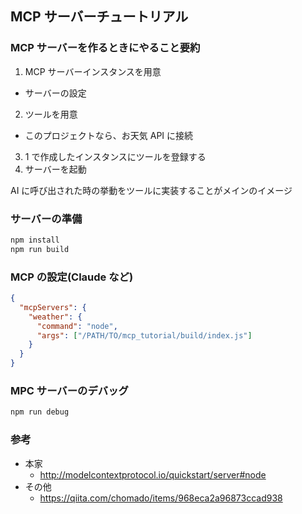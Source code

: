 ## MCP サーバーチュートリアル

### MCP サーバーを作るときにやること要約

1. MCP サーバーインスタンスを用意

- サーバーの設定

2. ツールを用意

- このプロジェクトなら、お天気 API に接続

3. 1 で作成したインスタンスにツールを登録する
4. サーバーを起動

AI に呼び出された時の挙動をツールに実装することがメインのイメージ

### サーバーの準備

```sh
npm install
npm run build
```

### MCP の設定(Claude など)

```json
{
  "mcpServers": {
    "weather": {
      "command": "node",
      "args": ["/PATH/TO/mcp_tutorial/build/index.js"]
    }
  }
}
```

### MPC サーバーのデバッグ

```sh
npm run debug
```

### 参考

- 本家
  - http://modelcontextprotocol.io/quickstart/server#node
- その他
  - https://qiita.com/chomado/items/968eca2a96873ccad938
